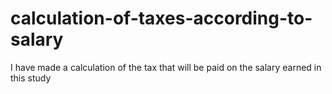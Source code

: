 # calculation-of-taxes-according-to-salary
I have made a calculation of the tax that will be paid on the salary earned in this study
